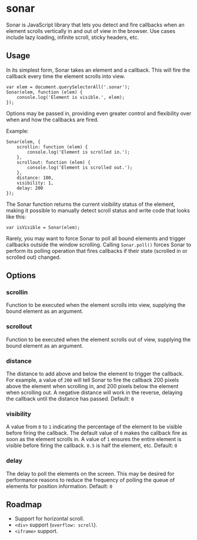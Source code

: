 # sonar

Sonar is JavaScript library that lets you detect and fire callbacks when an element scrolls vertically in and out of view in the browser.  Use cases include lazy loading, infinite scroll, sticky headers, etc.

## Usage

In its simplest form, Sonar takes an element and a callback. This will fire the callback every time the element scrolls into view.

```
var elem = document.querySelectorAll('.sonar');
Sonar(elem, function (elem) {
	console.log('Element is visible.', elem);
});
```

Options may be passed in, providing even greater control and flexibility over when and how the callbacks are fired.

Example:

```
Sonar(elem, {
	scrollin: function (elem) {
		console.log('Element is scrolled in.');
	},
	scrollout: function (elem) {
		console.log('Element is scrolled out.');
	},
	distance: 100,
	visibility: 1,
	delay: 200
});
```

The Sonar function returns the current visibility status of the element, making it possible to manually detect scroll status and write code that looks like this:

```
var isVisible = Sonar(elem);
```

Rarely, you may want to force Sonar to poll all bound elements and trigger callbacks outside the window scrolling. Calling `Sonar.poll()` forces Sonar to perform its polling operation that fires callbacks if their state (scrolled in or scrolled out) changed.

## Options

### scrollin

Function to be executed when the element scrolls into view, supplying the bound element as an argument.

### scrollout

Function to be executed when the element scrolls out of view, supplying the bound element as an argument.

### distance

The distance to add above and below the element to trigger the callback.  For example, a value of `200` will tell Sonar to fire the callback 200 pixels above the element when scrolling in, and 200 pixels below the element when scrolling out. A negative distance will work in the reverse, delaying the callback until the distance has passed.  Default: `0`

### visibility

A value from `0` to `1` indicating the percentage of the element to be visible before firing the callback.  The default value of `0` makes the callback fire as soon as the element scrolls in.  A value of `1` ensures the entire element is visible before firing the callback. `0.5` is half the element, etc. Default: `0`

### delay

The delay to poll the elements on the screen.  This may be desired for performance reasons to reduce the frequency of polling the queue of elements for position information. Default: `0`

## Roadmap

* Support for horizontal scroll.
* `<div>` support (`overflow: scroll`).
* `<iframe>` support.
